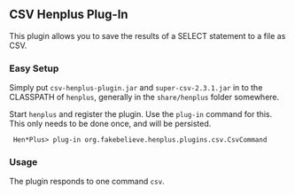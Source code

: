 ## CSV Henplus Plug-In ##

This plugin allows you to save the results of a SELECT statement to a file as CSV. 


### Easy Setup ###

Simply put `csv-henplus-plugin.jar` and `super-csv-2.3.1.jar` in to the CLASSPATH of `henplus`, generally in the `share/henplus` folder somewhere.

Start `henplus` and register the plugin. Use the `plug-in` command for this. This only needs to be done once, and will be persisted.

     Hen*Plus> plug-in org.fakebelieve.henplus.plugins.csv.CsvCommand

### Usage ###

The plugin responds to one command `csv`.


